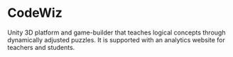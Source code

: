 # CodeWiz
Unity 3D platform and game-builder that teaches logical concepts through dynamically
adjusted puzzles. It is supported with an analytics website for teachers and students.
